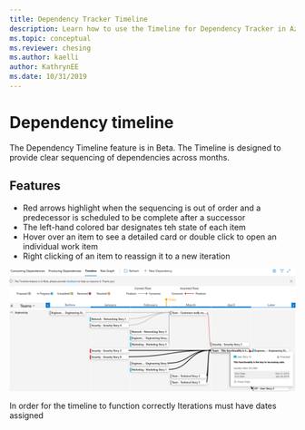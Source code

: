 ```yaml
---
title: Dependency Tracker Timeline
description: Learn how to use the Timeline for Dependency Tracker in Azure DevOps
ms.topic: conceptual
ms.reviewer: chesing
ms.author: kaelli
author: KathrynEE
ms.date: 10/31/2019
---
```



# Dependency timeline

The Dependency Timeline feature is in Beta.  The Timeline is designed to provide clear sequencing of dependencies across months.

## Features

- Red arrows highlight when the sequencing is out of order and a predecessor is scheduled to be complete after a successor
- The left-hand colored bar designates teh state of each item
- Hover over an item to see a detailed card or double click to open an individual work item
- Right clicking of an item to reassign it to a new iteration

![Timeline](_img/Timeline.png)

In order for the timeline to function correctly Iterations must have dates assigned
